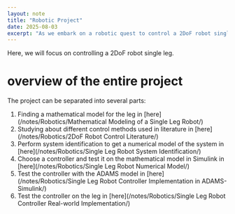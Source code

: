 ```yaml
---
layout: note
title: "Robotic Project"
date: 2025-08-03
excerpt: "As we embark on a robotic quest to control a 2DoF robot single leg, well delve into the intricate dance of mathematical modeling, system identification, and controller implementation, pushing the boundaries of whats possible. But what secre"
---
```


Here, we will focus on controlling a 2DoF robot single leg.

# overview of the entire project
The project can be separated into several parts:
1. Finding a mathematical model for the leg in [here](/notes/Robotics/Mathematical Modeling of a Single Leg Robot/)
2. Studying about different control methods used in literature in [here](/notes/Robotics/2DoF Robot Control Literature/)
3. Perform system identification to get a numerical model of the system in [here](/notes/Robotics/Single Leg Robot System Identification/)
4. Choose a controller and test it  on the mathematical model in Simulink in [here](/notes/Robotics/Single Leg Robot Numerical Model/)
5. Test the controller with the ADAMS model in [here](/notes/Robotics/Single Leg Robot Controller Implementation in ADAMS-Simulink/)
6. Test the controller on the leg in [here](/notes/Robotics/Single Leg Robot Controller Real-world Implementation/)